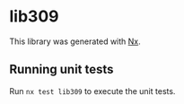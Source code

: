 # lib309

This library was generated with [Nx](https://nx.dev).

## Running unit tests

Run `nx test lib309` to execute the unit tests.
